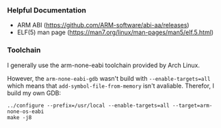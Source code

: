 ### Helpful Documentation

  - ARM ABI (https://github.com/ARM-software/abi-aa/releases)
  - ELF(5) man page (https://man7.org/linux/man-pages/man5/elf.5.html)

### Toolchain

I generally use the arm-none-eabi toolchain provided by Arch Linux.

However, the `arm-none-eabi-gdb` wasn't build with `--enable-targets=all` which means
that `add-symbol-file-from-memory` isn't avaliable. Therefor, I build my own GDB:

~~~none
../configure --prefix=/usr/local --enable-targets=all --target=arm-none-os-eabi
make -j8
~~~
